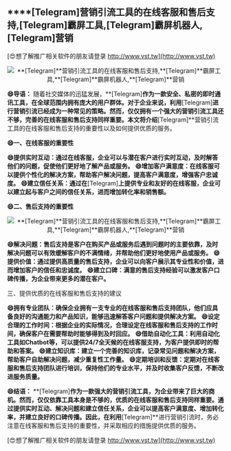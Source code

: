 ## ****[Telegram]**营销引流工具的在线客服和售后支持,**[Telegram]**霸屏工具,**[Telegram]**霸屏机器人,**[Telegram]**营销**

[😍想了解推广相关软件的朋友请登录 http://www.vst.tw](http://www.vst.tw)

 <center><img src="https://vst.tw/MP4/tuiguang/png/7.png" alt="**[Telegram]**营销引流工具的在线客服和售后支持,**[Telegram]**霸屏工具,**[Telegram]**霸屏机器人,**[Telegram]**营销"></center>

**😄导语：**
随着社交媒体的迅猛发展，**[Telegram]**作为一款安全、私密的即时通讯工具，在全球范围内拥有庞大的用户群体。对于企业来说，利用**[Telegram]**进行营销引流已经成为一种常见的策略。然而，仅仅拥有一个强大的营销引流工具还不够，完善的在线客服和售后支持同样重要。本文将介绍**[Telegram]**营销引流工具的在线客服和售后支持的重要性以及如何提供优质的服务。

**😄一、在线客服的重要性**

**😄提供实时互动：通过在线客服，企业可以与潜在客户进行实时互动，及时解答他们的问题，促使他们更好地了解产品或服务。**
**😄增加客户满意度：在线客服可以提供个性化的解决方案，帮助客户解决问题，提高客户满意度，增强客户忠诚度。**
**😄建立信任关系：通过在**[Telegram]**上提供专业和友好的在线客服，企业可以建立起与客户之间的信任关系，进而增加转化率和销售额。**

**😄二、售后支持的重要性**

 <center><img src="https://vst.tw/MP4/tuiguang/png/2.png" alt="**[Telegram]**营销引流工具的在线客服和售后支持,**[Telegram]**霸屏工具,**[Telegram]**霸屏机器人,**[Telegram]**营销"></center>

**😄解决问题：售后支持是客户在购买产品或服务后遇到问题时的主要依靠，及时解决问题可以有效缓解客户的不满情绪，并帮助他们更好地使用产品或服务。**
**😄提供价值：通过提供高质量的售后支持，企业可以向客户展示其专业性和价值，进而增加客户的信任和忠诚度。**
**😄建立口碑：满意的售后支持经验可以激发客户口碑传播，为企业带来更多的潜在客户。**

三、提供优质的在线客服和售后支持的建议

**😄拥有专业团队：确保企业拥有一支专业的在线客服和售后支持团队，他们应具备良好的沟通能力和产品知识，能够迅速解答客户问题和提供解决方案。**
**😄设定合理的工作时间：根据企业的实际情况，合理设定在线客服和售后支持的工作时间，确保客户在需要帮助时能够得到及时回应。**
**😄借助自动化工具：利用自动化工具如Chatbot等，可以提供24/7全天候的在线客服支持，为客户提供即时的帮助和答案。**
**😄建立知识库：建立一个完善的知识库，记录常见问题和解决方案，帮助客户自助解决问题，减少重复性工作量。**
**😄定期培训和反馈：定期对在线客服和售后支持团队进行培训，保持他们的专业水平，并及时收集客户反馈，不断改进服务质量。**

**😄结语：**
**[Telegram]**作为一款强大的营销引流工具，为企业带来了巨大的商机。然而，仅仅依靠工具本身是不够的，优质的在线客服和售后支持同样重要。通过提供实时互动、解决问题和建立信任关系，企业可以提高客户满意度、增加转化率，并建立良好的口碑传播。因此，在利用**[Telegram]**进行营销引流时，务必注意在线客服和售后支持的重要性，并采取相应的措施提供优质的服务。

[😍想了解推广相关软件的朋友请登录 http://www.vst.tw](http://www.vst.tw)



